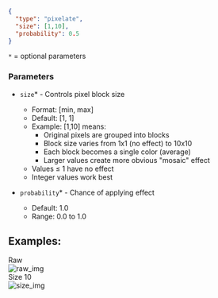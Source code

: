 ```json
{
  "type": "pixelate",
  "size": [1,10],
  "probability": 0.5
}
```
`*` = optional parameters

### Parameters
- `size`* - Controls pixel block size
  - Format: [min, max]
  - Default: [1, 1]
  - Example: [1,10] means:
    - Original pixels are grouped into blocks
    - Block size varies from 1x1 (no effect) to 10x10
    - Each block becomes a single color (average)
    - Larger values create more obvious "mosaic" effect
  - Values ≤ 1 have no effect
  - Integer values work best

- `probability`* - Chance of applying effect
  - Default: 1.0
  - Range: 0.0 to 1.0

## Examples:
<div> Raw</div>
<img src="images/pixelate/raw.png" title="raw_img">
<div> Size 10 </div>
<img src="images/pixelate/size_10.png" title="size_img">